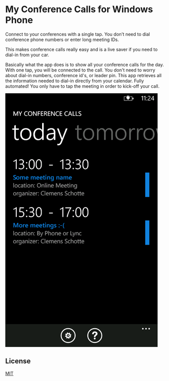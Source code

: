 # My Conference Calls for Windows Phone

Connect to your conferences with a single tap. You don’t need to dial conference phone numbers or enter long meeting IDs.

This makes conference calls really easy and is a live saver if you need to dial-in from your car.

Basically what the app does is to show all your conference calls for the day. With one tap, you will be connected to the call. You don't need to worry about dial-in numbers, conference id's, or leader pin. This app retrieves all the information needed to dial-in directly from your calendar. Fully automated! You only have to tap the meeting in order to kick-off your call.

![alt My Conference Calls](Source/AppHub/screen1.png)

## License

[MIT](LICENSE)
